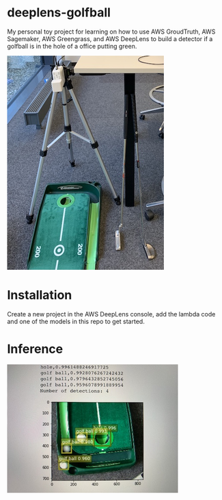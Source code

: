 # deeplens-golfball

My personal toy project for learning on how to use AWS GroudTruth, AWS Sagemaker, AWS Greengrass, and AWS DeepLens to build a detector if a golfball is in the hole of a office putting green.

![Office Setup](images/setup.jpg)

# Installation
Create a new project in the AWS DeepLens console, add the lambda code and one of the models in this repo to get started.

# Inference

![Inference Example](images/inference.jpg)